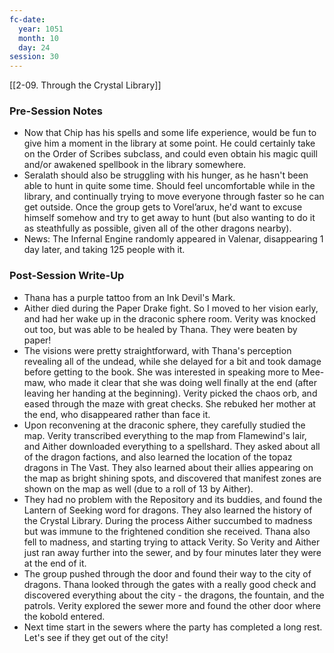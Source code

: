 ```yaml
---
fc-date:
  year: 1051
  month: 10
  day: 24
session: 30
---
```

 [[2-09. Through the Crystal Library]]

### Pre-Session Notes

* Now that Chip has his spells and some life experience, would be fun to give him a moment in the library at some point. He could certainly take on the Order of Scribes subclass, and could even obtain his magic quill and/or awakened spellbook in the library somewhere.
* Seralath should also be struggling with his hunger, as he hasn't been able to hunt in quite some time. Should feel uncomfortable while in the library, and continually trying to move everyone through faster so he can get outside. Once the group gets to Vorel’arux, he'd want to excuse himself somehow and try to get away to hunt (but also wanting to do it as steathfully as possible, given all of the other dragons nearby).
* News: The Infernal Engine randomly appeared in Valenar, disappearing 1 day later, and taking 125 people with it.

### Post-Session Write-Up

- Thana has a purple tattoo from an Ink Devil's Mark.
- Aither died during the Paper Drake fight. So I moved to her vision early, and had her wake up in the draconic sphere room. Verity was knocked out too, but was able to be healed by Thana. They were beaten by paper!
- The visions were pretty straightforward, with Thana's perception revealing all of the undead, while she delayed for a bit and took damage before getting to the book. She was interested in speaking more to Mee-maw, who made it clear that she was doing well finally at the end (after leaving her handing at the beginning). Verity picked the chaos orb, and eased through the maze with great checks. She rebuked her mother at the end, who disappeared rather than face it.
- Upon reconvening at the draconic sphere, they carefully studied the map. Verity transcribed everything to the map from Flamewind's lair, and Aither downloaded everything to a spellshard. They asked about all of the dragon factions, and also learned the location of the topaz dragons in The Vast. They also learned about their allies appearing on the map as bright shining spots, and discovered that manifest zones are shown on the map as well (due to a roll of 13 by Aither).
- They had no problem with the Repository and its buddies, and found the Lantern of Seeking word for dragons. They also learned the history of the Crystal Library. During the process Aither succumbed to madness but was immune to the frightened condition she received. Thana also fell to madness, and starting trying to attack Verity. So Verity and Aither just ran away further into the sewer, and by four minutes later they were at the end of it.
- The group pushed through the door and found their way to the city of dragons. Thana looked through the gates with a really good check and discovered everything about the city - the dragons, the fountain, and the patrols. Verity explored the sewer more and found the other door where the kobold entered.
- Next time start in the sewers where the party has completed a long rest. Let's see if they get out of the city!
